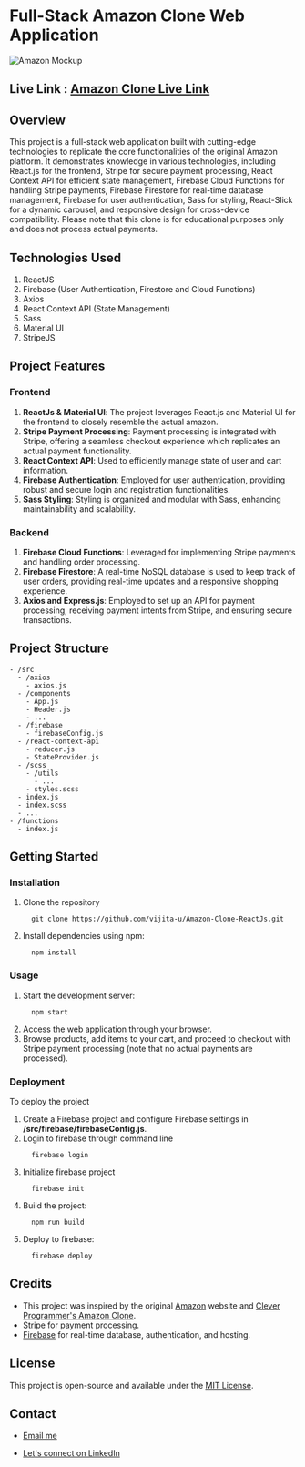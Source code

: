 # Full-Stack Amazon Clone Web Application



![Amazon Mockup](https://github.com/vijita-u/Amazon-Clone-ReactJs/assets/96591032/f42a413d-28ed-46ef-a8c3-a3ad22fbddcb)


## Live Link : [Amazon Clone Live Link](https://clone-using-react-js-c2ec1.web.app/)

## Overview
This project is a full-stack web application built with cutting-edge technologies to replicate the core functionalities of the original Amazon platform. It demonstrates knowledge in various technologies, including React.js for the frontend, Stripe for secure payment processing, React Context API for efficient state management, Firebase Cloud Functions for handling Stripe payments, Firebase Firestore for real-time database management, Firebase for user authentication, Sass for styling, React-Slick for a dynamic carousel, and responsive design for cross-device compatibility. Please note that this clone is for educational purposes only and does not process actual payments.

## Technologies Used
1. ReactJS
2. Firebase (User Authentication, Firestore and Cloud Functions)
3. Axios
4. React Context API (State Management)
5. Sass
6. Material UI
7. StripeJS

## Project Features

### Frontend
1. **ReactJs & Material UI**: The project leverages React.js and Material UI for the frontend to closely resemble the actual amazon.
2. **Stripe Payment Processing**: Payment processing is integrated with Stripe, offering a seamless checkout experience which replicates an actual payment functionality.
3. **React Context API**: Used to efficiently manage state of user and cart information.
4. **Firebase Authentication**: Employed for user authentication, providing robust and secure login and registration functionalities.
5. **Sass Styling**: Styling is organized and modular with Sass, enhancing maintainability and scalability.

### Backend
1. **Firebase Cloud Functions**: Leveraged for implementing Stripe payments and handling order processing.
2. **Firebase Firestore**: A real-time NoSQL database is used to keep track of user orders, providing real-time updates and a responsive shopping experience.
3. **Axios and Express.js**: Employed to set up an API for payment processing, receiving payment intents from Stripe, and ensuring secure transactions.



## Project Structure

```
- /src
  - /axios
    - axios.js
  - /components
    - App.js
    - Header.js
    - ...
  - /firebase
    - firebaseConfig.js
  - /react-context-api
    - reducer.js
    - StateProvider.js
  - /scss
    - /utils
      - ...
    - styles.scss
  - index.js
  - index.scss
  - ...
- /functions
  - index.js
```


## Getting Started

### Installation
1. Clone the repository
   ```
     git clone https://github.com/vijita-u/Amazon-Clone-ReactJs.git
   ```
2. Install dependencies using npm:
   ```
     npm install
   ```


### Usage
1. Start the development server:
   ```
     npm start
   ```
2. Access the web application through your browser.
3. Browse products, add items to your cart, and proceed to checkout with Stripe payment processing (note that no actual payments are processed).


### Deployment
To deploy the project

1. Create a Firebase project and configure Firebase settings in **/src/firebase/firebaseConfig.js**.
2. Login to firebase through command line
   ```
     firebase login
   ```
3. Initialize firebase project
   ```
     firebase init
   ```
4. Build the project:
   ```
     npm run build
   ```
5. Deploy to firebase:
   ```
     firebase deploy
   ```


## Credits

- This project was inspired by the original [Amazon](https://www.amazon.in/) website and [Clever Programmer's Amazon Clone](https://youtu.be/RDV3Z1KCBvo?si=SjWWBUACja1FFplC).
- [Stripe](https://stripe.com/en-in) for payment processing.
- [Firebase](https://firebase.google.com/) for real-time database, authentication, and hosting.


## License
This project is open-source and available under the [MIT License](https://github.com/vijita-u/Amazon-Clone-ReactJs/blob/main/LICENSE).


## Contact
- [Email me](mailto:udayvijita3009@gmail.com?subject=Github%20Message)

- [Let's connect on LinkedIn](https://www.linkedin.com/in/vijita-uday/)
